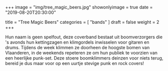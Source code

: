 +++
image = "img/tree_magic_beers.jpg"
showonlyimage = true
date = "2019-08-20T20:30:00"

title = "Tree Magic Beers"
categories = [ "bands" ]
draft = false
weight = 2
+++


Hun naam is geen spelfout, deze coverband bestaat uit boomverzorgers die  's avonds hun kettingzagen en klimgordels inwisselen voor gitaren en drums. Tijdens de week klimmen ze doorheen de hoogste bomen van Vlaanderen, in de weekends repeteren ze om hun publiek te voorzien van een heerlijke punk-set. Deze stoere boomklimmers deinzen voor niets terug,  bereid je dus maar voor op een uurtje stevige punk en rock covers!

